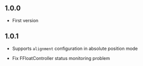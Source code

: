 ## 1.0.0

- First version

## 1.0.1

- Supports `alignment` configuration in absolute position mode

- Fix FFloatController status monitoring problem
